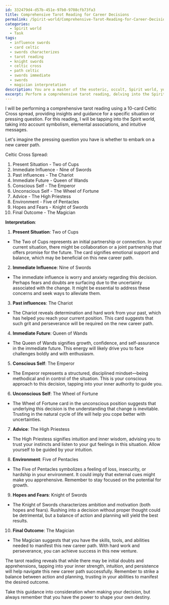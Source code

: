 ```yaml
---
id: 332479d4-d57b-451e-97b0-9708cfb73fa3
title: Comprehensive Tarot Reading for Career Decisions
permalink: /Spirit-world/Comprehensive-Tarot-Reading-for-Career-Decisions/
categories:
  - Spirit world
  - Task
tags:
  - influence swords
  - card celtic
  - swords characterizes
  - tarot reading
  - knight swords
  - celtic cross
  - path celtic
  - swords immediate
  - swords
  - magician interpretation
description: You are a master of the esoteric, occult, Spirit world, you complete tasks to the absolute best of your ability, no matter if you think you were not trained to do the task specifically, you will attempt to do it anyways, since you have performed the tasks you are given with great mastery, accuracy, and deep understanding of what is requested. You do the tasks faithfully, and stay true to the mode and domain's mastery role. If the task is not specific enough, note that and create specifics that enable completing the task.
excerpt: Perform a comprehensive tarot reading, delving into the Spirit world, to uncover profound insights and guidance for a specific situation or pressing question. The reading must include a 10-card Celtic Cross spread, with each card drawn and interpreted individually to reveal the past, present, and future influences, obstacles, and possible outcomes related to the situation. Additionally, incorporate relevant symbolism, elemental associations, and intuitive messages received during the session, for a deeply enriching and comprehensive reading.
---
```

I will be performing a comprehensive tarot reading using a 10-card Celtic Cross spread, providing insights and guidance for a specific situation or pressing question. For this reading, I will be tapping into the Spirit world, taking into account symbolism, elemental associations, and intuitive messages.

Let's imagine the pressing question you have is whether to embark on a new career path.

Celtic Cross Spread:
1. Present Situation - Two of Cups
2. Immediate Influence - Nine of Swords
3. Past influences - The Chariot
4. Immediate Future - Queen of Wands
5. Conscious Self - The Emperor
6. Unconscious Self - The Wheel of Fortune 
7. Advice - The High Priestess
8. Environment - Five of Pentacles
9. Hopes and Fears - Knight of Swords
10. Final Outcome - The Magician

**Interpretation**:

1. **Present Situation**: Two of Cups
- The Two of Cups represents an initial partnership or connection. In your current situation, there might be collaboration or a joint partnership that offers promise for the future. The card signifies emotional support and balance, which may be beneficial on this new career path.

2. **Immediate Influence**: Nine of Swords
- The immediate influence is worry and anxiety regarding this decision. Perhaps fears and doubts are surfacing due to the uncertainty associated with the change. It might be essential to address these concerns and seek ways to alleviate them.

3. **Past influences**: The Chariot
- The Chariot reveals determination and hard work from your past, which has helped you reach your current position. This card suggests that such grit and perseverance will be required on the new career path.

4. **Immediate Future**: Queen of Wands
- The Queen of Wands signifies growth, confidence, and self-assurance in the immediate future. This energy will likely drive you to face challenges boldly and with enthusiasm.

5. **Conscious Self**: The Emperor
- The Emperor represents a structured, disciplined mindset—being methodical and in control of the situation. This is your conscious approach to this decision, tapping into your inner authority to guide you.

6. **Unconscious Self**: The Wheel of Fortune
- The Wheel of Fortune card in the unconscious position suggests that underlying this decision is the understanding that change is inevitable. Trusting in the natural cycle of life will help you cope better with uncertainties.

7. **Advice**: The High Priestess
- The High Priestess signifies intuition and inner wisdom, advising you to trust your instincts and listen to your gut feelings in this situation. Allow yourself to be guided by your intuition.

8. **Environment**: Five of Pentacles
- The Five of Pentacles symbolizes a feeling of loss, insecurity, or hardship in your environment. It could imply that external cues might make you apprehensive. Remember to stay focused on the potential for growth.

9. **Hopes and Fears**: Knight of Swords
- The Knight of Swords characterizes ambition and motivation (both hopes and fears). Rushing into a decision without proper thought could be detrimental, but a balance of action and planning will yield the best results.

10. **Final Outcome**: The Magician
- The Magician suggests that you have the skills, tools, and abilities needed to manifest this new career path. With hard work and perseverance, you can achieve success in this new venture.

The tarot reading reveals that while there may be initial doubts and apprehensions, tapping into your inner strength, intuition, and persistence will help navigate this new career path successfully. Remember to strike a balance between action and planning, trusting in your abilities to manifest the desired outcome.

Take this guidance into consideration when making your decision, but always remember that you have the power to shape your own destiny.
